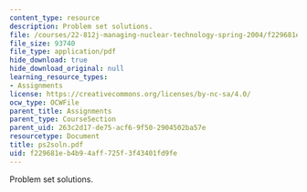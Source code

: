 ```yaml
---
content_type: resource
description: Problem set solutions.
file: /courses/22-812j-managing-nuclear-technology-spring-2004/f229681eb4b94aff725f3f43401fd9fe_ps2soln.pdf
file_size: 93740
file_type: application/pdf
hide_download: true
hide_download_original: null
learning_resource_types:
- Assignments
license: https://creativecommons.org/licenses/by-nc-sa/4.0/
ocw_type: OCWFile
parent_title: Assignments
parent_type: CourseSection
parent_uid: 263c2d17-de75-acf6-9f50-2904502ba57e
resourcetype: Document
title: ps2soln.pdf
uid: f229681e-b4b9-4aff-725f-3f43401fd9fe
---
```

Problem set solutions.